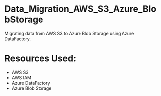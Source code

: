 # Data_Migration_AWS_S3_Azure_BlobStorage
Migrating data from AWS S3 to Azure Blob Storage using Azure DataFactory.

# Resources Used:
* AWS S3
* AWS IAM
* Azure DataFactory
* Azure Blob Storage
